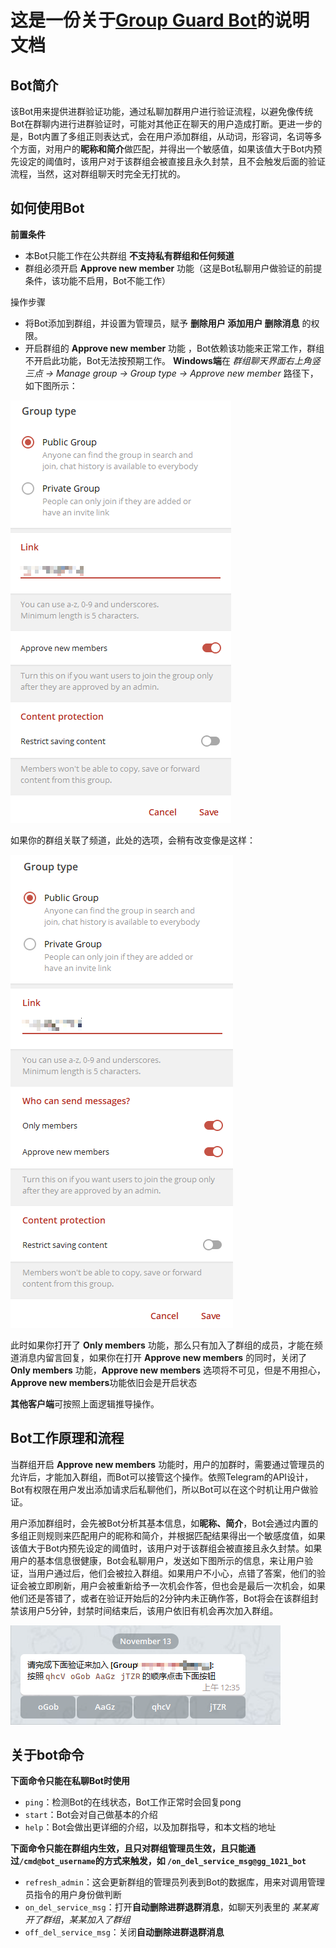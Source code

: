 # 这是一份关于[Group Guard Bot](https://t.me/gg_1021_bot)的说明文档

## Bot简介
该Bot用来提供进群验证功能，通过私聊加群用户进行验证流程，以避免像传统Bot在群聊内进行进群验证时，可能对其他正在聊天的用户造成打断。更进一步的是，Bot内置了多组正则表达式，会在用户添加群组，从动词，形容词，名词等多个方面，对用户的**昵称和简介**做匹配，并得出一个敏感值，如果该值大于Bot内预先设定的阈值时，该用户对于该群组会被直接且永久封禁，且不会触发后面的验证流程，当然，这对群组聊天时完全无打扰的。

## 如何使用Bot
**前置条件**
- 本Bot只能工作在公共群组 **不支持私有群组和任何频道**
- 群组必须开启 **Approve new member** 功能（这是Bot私聊用户做验证的前提条件，该功能不启用，Bot不能工作）

操作步骤
- 将Bot添加到群组，并设置为管理员，赋予 **删除用户 添加用户 删除消息** 的权限。
- 开启群组的 **Approve new member** 功能 ，Bot依赖该功能来正常工作，群组不开启此功能，Bot无法按预期工作。
**Windows端**在 *群组聊天界面右上角竖三点 -> Manage group -> Group type -> Approve new member* 路径下，如下图所示：

![alt text](images/image.png)

如果你的群组关联了频道，此处的选项，会稍有改变像是这样：

![alt text](images/image-1.png)

此时如果你打开了 **Only members** 功能，那么只有加入了群组的成员，才能在频道消息内留言回复，如果你在打开 **Approve new members** 的同时，关闭了 **Only members** 功能，**Approve new members** 选项将不可见，但是不用担心，**Approve new members**功能依旧会是开启状态

**其他客户端**可按照上面逻辑推导操作。

## Bot工作原理和流程
当群组开启 **Approve new members** 功能时，用户的加群时，需要通过管理员的允许后，才能加入群组，而Bot可以接管这个操作。依照Telegram的API设计，Bot有权限在用户发出添加请求后私聊他们，所以Bot可以在这个时机让用户做验证。

用户添加群组时，会先被Bot分析其基本信息，如**昵称、简介**，Bot会通过内置的多组正则规则来匹配用户的昵称和简介，并根据匹配结果得出一个敏感度值，如果该值大于Bot内预先设定的阈值时，该用户对于该群组会被直接且永久封禁。如果用户的基本信息很健康，Bot会私聊用户，发送如下图所示的信息，来让用户验证，当用户通过后，他们会被拉入群组。如果用户不小心，点错了答案，他们的验证会被立即刷新，用户会被重新给予一次机会作答，但也会是最后一次机会，如果他们还是答错了，或者在验证开始后的2分钟内未正确作答，Bot将会在该群组封禁该用户5分钟，封禁时间结束后，该用户依旧有机会再次加入群组。

![alt text](images/image-2.png)

## 关于bot命令
**下面命令只能在私聊Bot时使用**
- `ping`：检测Bot的在线状态，Bot工作正常时会回复pong
- `start`：Bot会对自己做基本的介绍
- `help`：Bot会做出更详细的介绍，以及加群指导，和本文档的地址

**下面命令只能在群组内生效，且只对群组管理员生效，且只能通过`/cmd@bot_username`的方式来触发，如 `/on_del_service_msg@gg_1021_bot`**
- `refresh_admin`：这会更新群组的管理员列表到Bot的数据库，用来对调用管理员指令的用户身份做判断
- `on_del_service_msg`：打开**自动删除进群退群消息**，如聊天列表里的 *某某离开了群组*，*某某加入了群组*
- `off_del_service_msg`：关闭**自动删除进群退群消息**